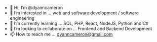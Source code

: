 - 👋 Hi, I’m @dyanncameron
- 👀 I’m interested in ... web and software development / software engineering
- 🌱 I’m currently learning ... SQL, PHP, React, NodeJS, Python and C#
- 💞️ I’m looking to collaborate on ... Frontend and Backend Development
- 📫 How to reach me ... dyanncameron@gmail.com

<!---
dyanncameron/dyanncameron is a ✨ special ✨ repository because its `README.md` (this file) appears on your GitHub profile.
You can click the Preview link to take a look at your changes.
--->
